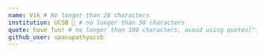 ```yaml
---
name: Vik # No longer than 28 characters
institution: UCSB 🚩 # no longer than 58 characters
quote: have fun! # no longer than 100 characters, avoid using quotes(") to guarantee the format remains the same.
github_user: vpasupathyucsb
---
```

